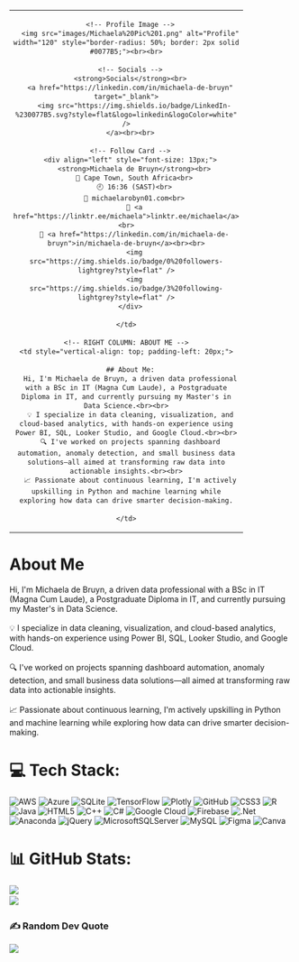 <table>
  <tr>
    <!-- LEFT COLUMN: IMAGE + SOCIALS -->
    <td style="width: 200px; text-align: center; vertical-align: top;">

      <!-- Profile Image -->
      <img src="images/Michaela%20Pic%201.png" alt="Profile" width="120" style="border-radius: 50%; border: 2px solid #0077B5;"><br><br>

      <!-- Socials -->
      <strong>Socials</strong><br>
      <a href="https://linkedin.com/in/michaela-de-bruyn" target="_blank">
        <img src="https://img.shields.io/badge/LinkedIn-%230077B5.svg?style=flat&logo=linkedin&logoColor=white" />
      </a><br><br>

      <!-- Follow Card -->
      <div align="left" style="font-size: 13px;">
        <strong>Michaela de Bruyn</strong><br>
        📍 Cape Town, South Africa<br>
        🕘 16:36 (SAST)<br>
        📧 michaelarobyn01.com<br>
        🔗 <a href="https://linktr.ee/michaela">linktr.ee/michaela</a><br>
        💼 <a href="https://linkedin.com/in/michaela-de-bruyn">in/michaela-de-bruyn</a><br><br>
        <img src="https://img.shields.io/badge/0%20followers-lightgrey?style=flat" />
        <img src="https://img.shields.io/badge/3%20following-lightgrey?style=flat" />
      </div>

    </td>

    <!-- RIGHT COLUMN: ABOUT ME -->
    <td style="vertical-align: top; padding-left: 20px;">

      ## About Me:
      Hi, I'm Michaela de Bruyn, a driven data professional with a BSc in IT (Magna Cum Laude), a Postgraduate Diploma in IT, and currently pursuing my Master's in Data Science.<br><br>
      💡 I specialize in data cleaning, visualization, and cloud-based analytics, with hands-on experience using Power BI, SQL, Looker Studio, and Google Cloud.<br><br>
      🔍 I've worked on projects spanning dashboard automation, anomaly detection, and small business data solutions—all aimed at transforming raw data into actionable insights.<br><br>
      📈 Passionate about continuous learning, I'm actively upskilling in Python and machine learning while exploring how data can drive smarter decision-making.

    </td>
  </tr>
</table>


  <!-- RIGHT: ABOUT ME TEXT -->
  <div style="flex: 1;">
    <h1>About Me</h1>
    <p>
      Hi, I'm Michaela de Bruyn, a driven data professional with a BSc in IT (Magna Cum Laude), a Postgraduate Diploma in IT, and currently pursuing my Master's in Data Science.<br><br>
      💡 I specialize in data cleaning, visualization, and cloud-based analytics, with hands-on experience using Power BI, SQL, Looker Studio, and Google Cloud.<br><br>
      🔍 I've worked on projects spanning dashboard automation, anomaly detection, and small business data solutions—all aimed at transforming raw data into actionable insights.<br><br>
      📈 Passionate about continuous learning, I'm actively upskilling in Python and machine learning while exploring how data can drive smarter decision-making.
    </p>
  </div>

</div>


# 💻 Tech Stack:
![AWS](https://img.shields.io/badge/AWS-%23FF9900.svg?style=flat&logo=amazon-aws&logoColor=white) ![Azure](https://img.shields.io/badge/azure-%230072C6.svg?style=flat&logo=microsoftazure&logoColor=white) ![SQLite](https://img.shields.io/badge/sqlite-%2307405e.svg?style=flat&logo=sqlite&logoColor=white) ![TensorFlow](https://img.shields.io/badge/TensorFlow-%23FF6F00.svg?style=flat&logo=TensorFlow&logoColor=white) ![Plotly](https://img.shields.io/badge/Plotly-%233F4F75.svg?style=flat&logo=plotly&logoColor=white) ![GitHub](https://img.shields.io/badge/github-%23121011.svg?style=flat&logo=github&logoColor=white) ![CSS3](https://img.shields.io/badge/css3-%231572B6.svg?style=flat&logo=css3&logoColor=white) ![R](https://img.shields.io/badge/r-%23276DC3.svg?style=flat&logo=r&logoColor=white) ![Java](https://img.shields.io/badge/java-%23ED8B00.svg?style=flat&logo=openjdk&logoColor=white) ![HTML5](https://img.shields.io/badge/html5-%23E34F26.svg?style=flat&logo=html5&logoColor=white) ![C++](https://img.shields.io/badge/c++-%2300599C.svg?style=flat&logo=c%2B%2B&logoColor=white) ![C#](https://img.shields.io/badge/c%23-%23239120.svg?style=flat&logo=csharp&logoColor=white) ![Google Cloud](https://img.shields.io/badge/GoogleCloud-%234285F4.svg?style=flat&logo=google-cloud&logoColor=white) ![Firebase](https://img.shields.io/badge/firebase-%23039BE5.svg?style=flat&logo=firebase) ![.Net](https://img.shields.io/badge/.NET-5C2D91?style=flat&logo=.net&logoColor=white) ![Anaconda](https://img.shields.io/badge/Anaconda-%2344A833.svg?style=flat&logo=anaconda&logoColor=white) ![jQuery](https://img.shields.io/badge/jquery-%230769AD.svg?style=flat&logo=jquery&logoColor=white) ![MicrosoftSQLServer](https://img.shields.io/badge/Microsoft%20SQL%20Server-CC2927?style=flat&logo=microsoft%20sql%20server&logoColor=white) ![MySQL](https://img.shields.io/badge/mysql-4479A1.svg?style=flat&logo=mysql&logoColor=white) ![Figma](https://img.shields.io/badge/figma-%23F24E1E.svg?style=flat&logo=figma&logoColor=white) ![Canva](https://img.shields.io/badge/Canva-%2300C4CC.svg?style=flat&logo=Canva&logoColor=white)
# 📊 GitHub Stats:
![](https://github-readme-stats.vercel.app/api?username=Michaela-de-Bruyn&theme=ambient_gradient&hide_border=true&include_all_commits=false&count_private=true)<br/>
![](https://nirzak-streak-stats.vercel.app/?user=Michaela-de-Bruyn&theme=ambient_gradient&hide_border=true)<br/>

### ✍️ Random Dev Quote
![](https://quotes-github-readme.vercel.app/api?type=horizontal&theme=dark)

<!-- Proudly created by Michaela de Bruyn --!>
